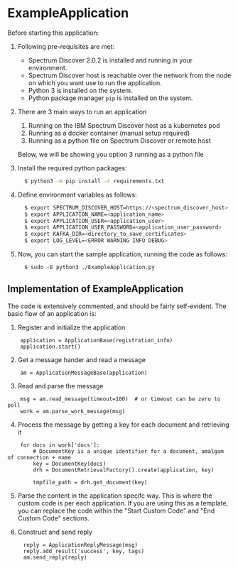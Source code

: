 ExampleApplication
==============

Before starting this application:
1. Following pre-requisites are met:
    * Spectrum Discover 2.0.2 is installed and running in your environment.
    * Spectrum Discover host is reachable over the network from the node on which you want use to run the application.
    * Python 3 is installed on the system.
    * Python package manager `pip` is installed on the system.

2. There are 3 main ways to run an application
   1. Running on the IBM Spectrum Discover host as a kubernetes pod
   2. Running as a docker container (manual setup required)
   3. Running as a python file on Spectrum Discover or remote host

   Below, we will be showing you option 3 running as a python file

3. Install the required python packages:
    ```sh
      $ python3 -m pip install -r requirements.txt
    ```

4. Define environment variables as follows:
    ```sh
      $ export SPECTRUM_DISCOVER_HOST=https://<spectrum_discover_host>
      $ export APPLICATION_NAME=<application_name>
      $ export APPLICATION_USER=<application_user>
      $ export APPLICATION_USER_PASSWORD=<application_user_password>
      $ export KAFKA_DIR=<directory_to_save_certificates>
      $ export LOG_LEVEL=<ERROR WARNING INFO DEBUG>
    ```

5. Now, you can start the sample application, running the code as follows:
    ```
      $ sudo -E python3 ./ExampleApplication.py
    ```

## Implementation of ExampleApplication

The code is extensively commented, and should be fairly self-evident.
The basic flow of an application is:

1. Register and initialize the application
```
    application = ApplicationBase(registration_info)
    application.start()
```
2. Get a message hander and read a message
```
    am = ApplicationMessageBase(application)
```

3. Read and parse the message
```
    msg = am.read_message(timeout=100)  # or timeout can be zero to poll
    work = am.parse_work_message(msg)
```

4. Process the message by getting a key for each document and retrieving it
```
    for docs in work['docs']:
        # DocumentKey is a unique identifier for a document, amalgam of connection + name
        key = DocumentKey(docs)
        drh = DocumentRetrievalFactory().create(application, key)

        tmpfile_path = drh.get_document(key)
```

5. Parse the content in the application specifc way. This is where the custom code is per each application.
    If you are using this as a template, you can replace the code within the "Start Custom Code" and
    "End Custom Code" sections.

6. Construct and send reply
```
     reply = ApplicationReplyMessage(msg)
     reply.add_result('success', key, tags)
     am.send_reply(reply)
```

